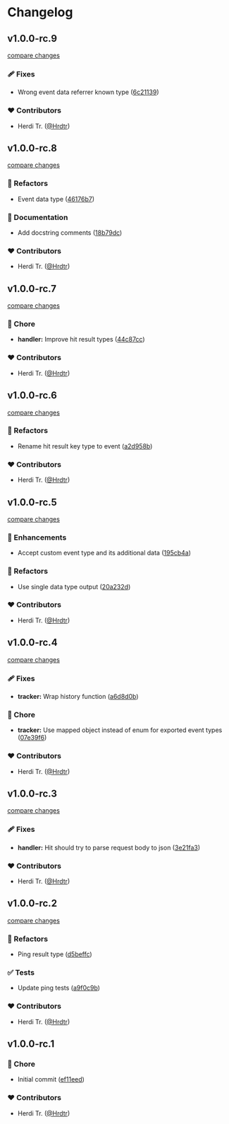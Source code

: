 # Changelog


## v1.0.0-rc.9

[compare changes](https://github.com/Hrdtr/litetics/compare/v1.0.0-rc.8...v1.0.0-rc.9)

### 🩹 Fixes

- Wrong event data referrer known type ([6c21139](https://github.com/Hrdtr/litetics/commit/6c21139))

### ❤️ Contributors

- Herdi Tr. ([@Hrdtr](http://github.com/Hrdtr))

## v1.0.0-rc.8

[compare changes](https://github.com/Hrdtr/litetics/compare/v1.0.0-rc.7...v1.0.0-rc.8)

### 💅 Refactors

- Event data type ([46176b7](https://github.com/Hrdtr/litetics/commit/46176b7))

### 📖 Documentation

- Add docstring comments ([18b79dc](https://github.com/Hrdtr/litetics/commit/18b79dc))

### ❤️ Contributors

- Herdi Tr. ([@Hrdtr](http://github.com/Hrdtr))

## v1.0.0-rc.7

[compare changes](https://github.com/Hrdtr/litetics/compare/v1.0.0-rc.6...v1.0.0-rc.7)

### 🏡 Chore

- **handler:** Improve hit result types ([44c87cc](https://github.com/Hrdtr/litetics/commit/44c87cc))

### ❤️ Contributors

- Herdi Tr. ([@Hrdtr](http://github.com/Hrdtr))

## v1.0.0-rc.6

[compare changes](https://github.com/Hrdtr/litetics/compare/v1.0.0-rc.5...v1.0.0-rc.6)

### 💅 Refactors

- Rename hit result key type to event ([a2d958b](https://github.com/Hrdtr/litetics/commit/a2d958b))

### ❤️ Contributors

- Herdi Tr. ([@Hrdtr](http://github.com/Hrdtr))

## v1.0.0-rc.5

[compare changes](https://github.com/Hrdtr/litetics/compare/v1.0.0-rc.4...v1.0.0-rc.5)

### 🚀 Enhancements

- Accept custom event type and its additional data ([195cb4a](https://github.com/Hrdtr/litetics/commit/195cb4a))

### 💅 Refactors

- Use single data type output ([20a232d](https://github.com/Hrdtr/litetics/commit/20a232d))

### ❤️ Contributors

- Herdi Tr. ([@Hrdtr](http://github.com/Hrdtr))

## v1.0.0-rc.4

[compare changes](https://github.com/Hrdtr/litetics/compare/v1.0.0-rc.3...v1.0.0-rc.4)

### 🩹 Fixes

- **tracker:** Wrap history function ([a6d8d0b](https://github.com/Hrdtr/litetics/commit/a6d8d0b))

### 🏡 Chore

- **tracker:** Use mapped object instead of enum for exported event types ([07e39f6](https://github.com/Hrdtr/litetics/commit/07e39f6))

### ❤️ Contributors

- Herdi Tr. ([@Hrdtr](http://github.com/Hrdtr))

## v1.0.0-rc.3

[compare changes](https://github.com/Hrdtr/litetics/compare/v1.0.0-rc.2...v1.0.0-rc.3)

### 🩹 Fixes

- **handler:** Hit should try to parse request body to json ([3e21fa3](https://github.com/Hrdtr/litetics/commit/3e21fa3))

### ❤️ Contributors

- Herdi Tr. ([@Hrdtr](http://github.com/Hrdtr))

## v1.0.0-rc.2

[compare changes](https://github.com/Hrdtr/litetics/compare/v1.0.0-rc.1...v1.0.0-rc.2)

### 💅 Refactors

- Ping result type ([d5beffc](https://github.com/Hrdtr/litetics/commit/d5beffc))

### ✅ Tests

- Update ping tests ([a9f0c9b](https://github.com/Hrdtr/litetics/commit/a9f0c9b))

### ❤️ Contributors

- Herdi Tr. ([@Hrdtr](http://github.com/Hrdtr))

## v1.0.0-rc.1


### 🏡 Chore

- Initial commit ([ef11eed](https://github.com/Hrdtr/litetics/commit/ef11eed))

### ❤️ Contributors

- Herdi Tr. ([@Hrdtr](http://github.com/Hrdtr))

